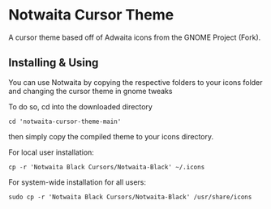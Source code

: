 # Notwaita Cursor Theme

A cursor theme based off of Adwaita icons from the GNOME Project (Fork).

## Installing & Using

You can use Notwaita by copying the respective folders to your icons folder and changing the cursor theme in gnome tweaks

To do so, cd into the downloaded directory

```
cd 'notwaita-cursor-theme-main'
```

then simply copy the compiled theme to your icons
directory.

For local user installation:

```
cp -r 'Notwaita Black Cursors/Notwaita-Black' ~/.icons
```

For system-wide installation for all users:

```
sudo cp -r 'Notwaita Black Cursors/Notwaita-Black' /usr/share/icons
```
